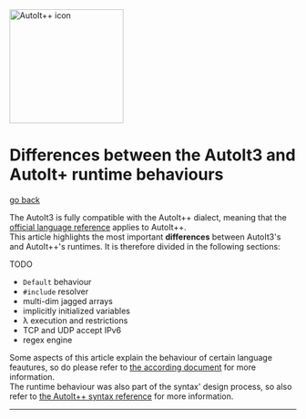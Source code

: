 ﻿<img alt="AutoIt++ icon" src="images/icon-1024.png" height="200"/>

# Differences between the AutoIt3 and AutoIt+ runtime behaviours
[go back](../readme.md)

The AutoIt3 is fully compatible with the AutoIt++ dialect, meaning that the [official language reference](https://www.autoitscript.com/autoit3/docs/) applies to AutoIt++.
<br/>
This article highlights the most important **differences** between AutoIt3's and AutoIt++'s runtimes. It is therefore divided in the following sections:

TODO

 - `Default` behaviour
 - `#include` resolver
 - multi-dim jagged arrays
 - implicitly initialized variables
 - λ execution and restrictions
 - TCP and UDP accept IPv6
 - regex engine


Some aspects of this article explain the behaviour of certain language feautures, so do please refer to [the according document](language.md) for more information.
<br/>
The runtime behaviour was also part of the syntax' design process, so also refer to [the AutoIt++ syntax reference](syntax.md) for more information.

------
